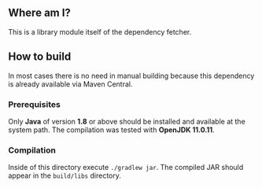 ## Where am I?

This is a library module itself of the dependency fetcher.


## How to build

In most cases there is no need in manual building because this dependency is already available via Maven Central.


### Prerequisites

Only **Java** of version **1.8** or above should be installed and available at the system path.
The compilation was tested with **OpenJDK 11.0.11**.


### Compilation

Inside of this directory execute `./gradlew jar`.
The compiled JAR should appear in the `build/libs` directory.
